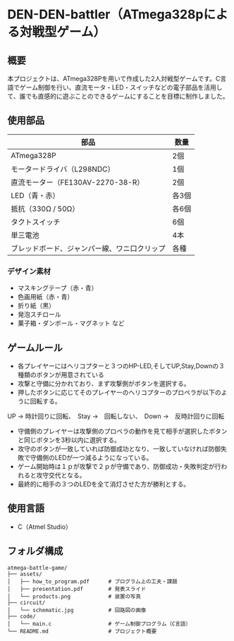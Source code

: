 # DEN-DEN-battler（ATmega328pによる対戦型ゲーム）

## 概要
本プロジェクトは、ATmega328Pを用いて作成した2人対戦型ゲームです。C言語でゲーム制御を行い、直流モータ・LED・スイッチなどの電子部品を活用して、誰でも直感的に遊ぶことのできるゲームにすることを目標に制作しました。


## 使用部品
| 部品 | 数量 |
|------|------|
| ATmega328P | 2個 |
| モータードライバ（L298NDC） | 1個 |
| 直流モーター（FE130AV-2270-38-R） | 2個 |
| LED（青・赤） | 各3個 |
| 抵抗（330Ω / 50Ω） | 各6個 |
| タクトスイッチ | 6個 |
| 単三電池 | 4本 |
| ブレッドボード、ジャンパー線、ワニ口クリップ | 各種 |

### デザイン素材
- マスキングテープ（赤・青）
- 色画用紙（赤・青）
- 折り紙（黒）
- 発泡スチロール
- 菓子箱・ダンボール・マグネット など


 ## ゲームルール
- 各プレイヤーにはヘリコプターと３つのHP-LED,そしてUP,Stay,Downの３種類のボタンが用意されている
- 攻撃と守備に分かれており、まず攻撃側がボタンを選択する。
- 押したボタンに応じてそのプレイヤーのヘリコプターのプロペラが以下のように回転する。

UP →	時計回りに回転、　Stay	→　回転しない、　Down	→　反時計回りに回転

- 守備側のプレイヤーは攻撃側のプロペラの動作を見て相手が選択したボタンと同じボタンを3秒以内に選択する。
- 攻守のボタンが一致していれば防御成功となり、一致していなければ防御失敗で守備側のLEDが一つ減るようになっている。
- ゲーム開始時は１ｐが攻撃で２ｐが守備であり、防御成功・失敗判定が行われると攻守交代となる。
- 最終的に相手の３つのLEDを全て消灯させた方が勝利とする。

 
## 使用言語
- C（Atmel Studio）


## フォルダ構成
```
atmega-battle-game/
├── assets/
│   ├── how_to_program.pdf      # プログラム上の工夫・課題
│   ├── presentation.pdf        # 発表スライド
│   └── products.png            # 装置の写真
├── circuit/
│   └── schematic.jpg           # 回路図の画像
├── code/
│   └── main.c                  # ゲーム制御プログラム（C言語）
└── README.md                   # プロジェクト概要
```


